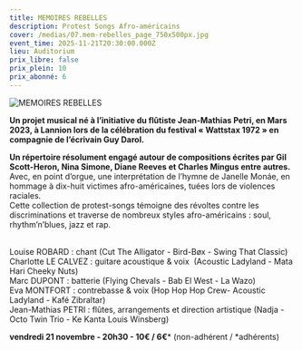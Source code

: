 ```yaml
---
title: MEMOIRES REBELLES
description: Protest Songs Afro-américains
cover: /medias/07.mem-rebelles_page_750x500px.jpg
event_time: 2025-11-21T20:30:00.000Z
lieu: Auditorium
prix_libre: false
prix_plein: 10
prix_abonné: 6
---
```

![MEMOIRES REBELLES](/medias/07.mem-rebelles_page_750x500px.jpg "MEMOIRES REBELLES")

**Un projet musical né à l’initiative du flûtiste Jean-Mathias Petri, en Mars 2023, à Lannion lors de la célébration du festival « Wattstax 1972 » en compagnie de l’écrivain Guy Darol.**

**Un répertoire résolument engagé autour de compositions écrites par Gil Scott-Heron, Nina Simone, Diane Reeves et Charles Mingus entre autres.** Avec, en point d’orgue, une interprétation de l’hymne de Janelle Monáe, en hommage à dix-huit victimes afro-américaines, tuées lors de violences raciales. \
Cette collection de protest-songs témoigne des révoltes contre les discriminations et traverse de nombreux styles afro-américains : soul, rhythm’n’blues, jazz et rap.

\
Louise ROBARD : chant (Cut The Alligator - Bird-Bøx - Swing That Classic) \
Charlotte LE CALVEZ : guitare acoustique & voix  (Acoustic Ladyland - Mata Hari Cheeky Nuts) \
Marc DUPONT : batterie (Flying Chevals - Bab El West - La Wazo) \
Eva MONTFORT : contrebasse & voix (Hop Hop Hop Crew- Acoustic Ladyland - Kafé Zibraltar) \
Jean-Mathias PETRI : flûtes, arrangements et direction artistique (Nadja - Octo Twin Trio - Ke Kanta Louis Winsberg)

**vendredi 21 novembre - 20h30 - 10€ / 6€*** (non-adhérent / *adhérents)